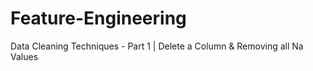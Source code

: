 # Feature-Engineering
Data Cleaning Techniques - Part 1 | Delete a Column &amp; Removing all Na Values
